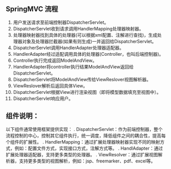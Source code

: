 ## SpringMVC 流程
1.  用户发送请求至前端控制器DispatcherServlet。
2.  DispatcherServlet收到请求调用HandlerMapping处理器映射器。
3.  处理器映射器找到具体的处理器(可以根据xml配置、注解进行查找)，生成处理器对象及处理器拦截器(如果有则生成)一并返回给DispatcherServlet。
4.  DispatcherServlet调用HandlerAdapter处理器适配器。
5.  HandlerAdapter经过适配调用具体的处理器(Controller，也叫后端控制器)。
6.  Controller执行完成返回ModelAndView。
7.  HandlerAdapter将controller执行结果ModelAndView返回给DispatcherServlet。
8.  DispatcherServlet将ModelAndView传给ViewReslover视图解析器。
9.  ViewReslover解析后返回具体View。
10. DispatcherServlet根据View进行渲染视图（即将模型数据填充至视图中）。
11. DispatcherServlet响应用户。

## 组件说明：
以下组件通常使用框架提供实现：
. DispatcherServlet：作为前端控制器，整个流程控制的中心，控制其它组件执行，统一调度，降低组件之间的耦合性，提高每个组件的扩展性。
. HandlerMapping：通过扩展处理器映射器实现不同的映射方式，例如：配置文件方式，实现接口方式，注解方式等。 
. HandlAdapter：通过扩展处理器适配器，支持更多类型的处理器。
. ViewResolver：通过扩展视图解析器，支持更多类型的视图解析，例如：jsp、freemarker、pdf、excel等。
